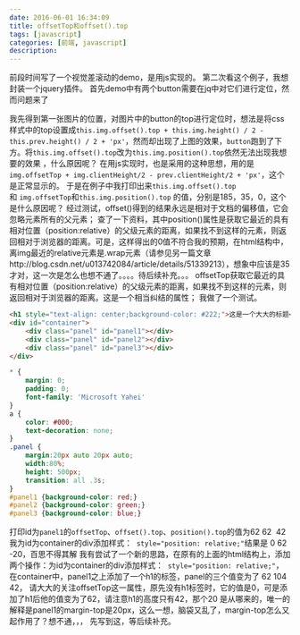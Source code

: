```yaml
---
date: 2016-06-01 16:34:09
title: offsetTop和offset().top
tags: [javascript]
categories: [前端, javascript]
description:
---
```



前段时间写了一个视觉差滚动的demo，是用js实现的。
第二次看这个例子，我想封装一个jquery插件。
首先demo中有两个button需要在jq中对它们进行定位，然而问题来了

我先得到第一张图片的位置，对图片中的button的top进行定位时，想法是将css样式中的top设置成`this.img.offset().top + this.img.height() / 2 - this.prev.height() / 2 + 'px'`，然而却出现了上图的效果，`button`跑到了下方。将`this.img.offset().top`改为`this.img.position().top`依然无法出现我想要的效果 ，什么原因呢？
在用js实现时，也是采用的这种思想，用的是`img.offsetTop + img.clientHeight/2 - prev.clientHeight/2 + 'px'`，这个是正常显示的。
于是在例子中我打印出来`this.img.offset().top `和 `img.offsetTop`和`this.img.position().top` 的值，分别是185，35，0，这个 是什么原因呢？
经过测试，offset()得到的结果永远是相对于文档的偏移值，它会忽略元素所有的父元素；
查了一下资料，其中position()属性是获取它最近的具有相对位置（position:relative）的父级元素的距离，如果找不到这样的元素，则返回相对于浏览器的距离。可是，这样得出的0值不符合我的预期，在html结构中，离img最近的relative元素是.wrap元素（请参见另一篇文章http://blog.csdn.net/u013742084/article/details/51339213），想象中应该是35才对，这一次是怎么也想不通了。。。。待后续补充。。。
offsetTop获取它最近的具有相对位置（position:relative）的父级元素的距离，如果找不到这样的元素，则返回相对于浏览器的距离。这是一个相当纠结的属性；
我做了一个测试。

```html
<h1 style="text-align: center;background-color: #222;">这是一个大大的标题</h1>
<div id="container">
    <div class="panel" id="panel1"></div>
    <div class="panel" id="panel2"></div>
    <div class="panel" id="panel3"></div>
</div>
```

```css
* {
    margin: 0;
    padding: 0;
    font-family: 'Microsoft Yahei'
}
a {
    color: #000;
    text-decoration: none;
}
.panel {
    margin:20px auto 20px auto;
    width:80%;
    height: 500px;
    transition: all .3s;
}
#panel1 {background-color: red;}
#panel2 {background-color: green;}
#panel3 {background-color: blue;}
```

打印id为`panel1`的`offsetTop`、`offset().top`、`position().top`的值为62 62  42
我为id为container的div添加样式：  `style="position: relative;"`结果是 0 62 -20，百思不得其解
我有尝试了一个新的思路，在原有的上面的html结构上，添加两个操作：为id为container的div添加样式：  `style="position: relative;"`，在container中，panel1之上添加了一个h1的标签，panel的三个值变为了 62 104 42，
请大大的关注offsetTop这一属性，原先没有h1标签时，它的值是0，可是添加了h1后他的值变为了62，请注意h1的高度只有42，那个20 是从哪来的，唯一的解释是panel1的margin-top是20px，这么一想，脑袋又乱了，margin-top怎么又起作用了？想不通，，，
先写到这，等后续补充。




